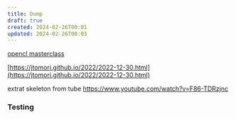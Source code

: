 ```yaml
---
title: Dump
draft: true
created: 2024-02-26T00:01
updated: 2024-02-26T00:03
---
```


[opencl masterclass](https://www.sidefx.com/tutorials/houdini-165-masterclass-opencl/)

[https://jtomori.github.io/2022/2022-12-30.html](https://jtomori.github.io/2022/2022-12-30.html)

extrat skeleton from tube
https://www.youtube.com/watch?v=F86-TDRzjnc
### Testing

